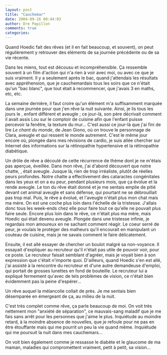 ```yaml
---
layout: post
title: "Cauchemar"
date: 2004-09-16 00:44:03
author: Dre Papillon
comments: true
categories: 
---
```



Quand Hoedic fait des rêves (et il en fait beaucoup, et souvent), on peut régulièrement y retrouver des éléments de sa journée précédente ou de sa vie récente.

Dans les miens, tout est décousu et incompréhensible.  Ça ressemble souvent à un film d'action qui n'a rien à voir avec moi, ou avec ce que je suis vraiment.  Il y a seulement après le bac, quand j'attendais les résultats avec appréhension, que je cauchemardais tous les soirs que ce n'était qu'un "bac blanc", que tout était à recommencer, que j'avais 3 en maths, etc, etc.

La semaine dernière, il faut croire qu'un élément m'a suffisamment marquée dans une journée pour que j'en rêve la nuit suivante.  Ainsi, je lis tous les jours le , enfant différent et aveugle ; ce jour-là, son père décrivait comment il avait assis Lou sur le comptoir de cuisine afin que l'enfant puisse percevoir la fenêtre, la texture du mur...  C'est aussi ce jour-là que j'ai fini de lire *Le chant du monde*, de Jean Giono, où on trouve le personnage de Clara, aveugle et qui ressent le monde autrement.  C'est le même jour encore où, plongée dans mes révisions de cardio, je suis allée chercher sur Internet des informations sur la rétinopathie hypertensive et la rétinopathie diabétique.

Un drôle de rêve a découlé de cette récurrence de thème dont je ne m'étais pas aperçue, éveillée.  Dans mon rêve, j'ai d'abord découvert que notre chatte, , était aveugle.  Jusque là, rien de trop irréaliste, plutôt de réelles peurs profondes.  Notre chatte a effectivement des cataractes congénitales dans les yeux et on a eu peur, pendant plusieurs mois, que ça évolue et la rende aveugle.   Le ton du rêve était donné et je me sentais emplie de pitié devant cet animal aveugle et sans défense, qui pourtant ne se débrouillait pas trop mal.  Puis, le rêve a évolué, et l'aveugle n'était plus mon chat mais ma mère.  On est une coche plus loin dans l'échelle de la tristesse.  J'allais donc tous les week-ends chez elle pour faire tout ce qu'elle ne pouvait plus faire seule.  Encore plus loin dans le rêve, ce n'était plus ma mère, mais Hoedic qui était devenu aveugle.  Plongée dans une tristesse infinie, je regardais mon amoureux en ne sachant comment réagir.  Le coeur serré de peur, je voulais le protéger des malheurs qu'il encourait en manipulant un couteau de cuisine, mais je ne savais comment le faire délicatement.

Ensuite, il est allé essayer de chercher un boulot malgré sa non-voyance.  Il essayait d'expliquer au recruteur qu'il n'était pas utile de pouvoir voir, pour ce poste.  Le recruteur faisait semblant d'agréer, mais je voyait bien à son expression que c'était n'importe quoi.  D'ailleurs, quand Hoedic s'en est allé, j'ai assisté à la rencontre du recruteur et d'une autre demandeuse d'emploi, qui portait de grosses lunettes en fond de bouteille.  Le recruteur lui a expliqué fermement qu'avec de tels problèmes de vision, ce n'était bien évidemment pas la peine d'espérer...

Un rêve auquel la mélancolie collait de près.  Je me sentais bien désemparée en émergeant de ça, au milieu de la nuit.

C'est très complet comme rêve, ça parle beaucoup de moi.  On voit très nettement mon "anxiété de séparation", ce mauvais-sang maladif que je me fais sans arrêt pour les personnes que j'aime le plus.  Inquiétude au moindre retard, à la moindre absence de nouvelles, que je refoule pour ne pas en être étouffante mais qui me pourrit un peu la vie quand même.  Inquiétude qui me poursuit la nuit dans mes cauchemars...

On voit bien également comme je ressasse le diabète et le glaucome de ma maman, maladies qui compromettent vraiment, petit à petit, sa vision...